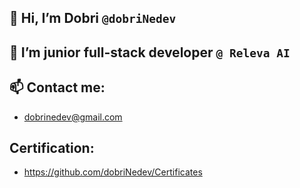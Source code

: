 ## 👋 Hi, I’m Dobri `@dobriNedev`

## 🌱 I’m junior full-stack developer `@ Releva AI`

## 📫 Contact me:
- dobrinedev@gmail.com

## Certification:
- https://github.com/dobriNedev/Certificates

<!---
dobriNedev/dobriNedev is a ✨ special ✨ repository because its `README.md` (this file) appears on your GitHub profile.
You can click the Preview link to take a look at your changes.
--->
